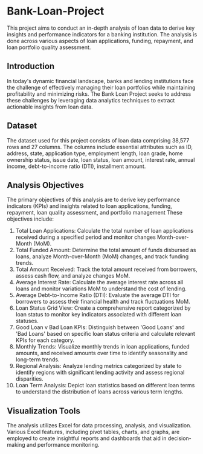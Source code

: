 # Bank-Loan-Project
This project aims to conduct an in-depth analysis of loan data to derive key insights and performance indicators for a banking institution. The analysis is done across various aspects of loan applications, funding, repayment, and loan portfolio quality assessment.

## Introduction
In today's dynamic financial landscape, banks and lending institutions face the challenge of effectively managing their loan portfolios while maintaining profitability and minimizing risks. The Bank Loan Project seeks to address these challenges by leveraging data analytics techniques to extract actionable insights from loan data.

## Dataset
The dataset used for this project consists of loan data comprising 38,577 rows and 27 columns. The columns include essential attributes such as ID, address, state, application type, employment length, loan grade, home ownership status, issue date, loan status, loan amount, interest rate, annual income, debt-to-income ratio (DTI), installment amount.

## Analysis Objectives
The primary objectives of this analysis are to derive key performance indicators (KPIs) and insights related to loan applications, funding, repayment, loan quality assessment, and portfolio management
These objectives include:
1.	Total Loan Applications: Calculate the total number of loan applications received during a specified period and monitor changes Month-over-Month (MoM).
2.	Total Funded Amount: Determine the total amount of funds disbursed as loans, analyze Month-over-Month (MoM) changes, and track funding trends.
3.	Total Amount Received: Track the total amount received from borrowers, assess cash flow, and analyze changes MoM.
4.	Average Interest Rate: Calculate the average interest rate across all loans and monitor variations MoM to understand the cost of lending.
5.	Average Debt-to-Income Ratio (DTI): Evaluate the average DTI for borrowers to assess their financial health and track fluctuations MoM.
6.	Loan Status Grid View: Create a comprehensive report categorized by loan status to monitor key indicators associated with different loan statuses.
7.	Good Loan v Bad Loan KPIs: Distinguish between 'Good Loans' and 'Bad Loans' based on specific loan status criteria and calculate relevant KPIs for each category.
8.	Monthly Trends: Visualize monthly trends in loan applications, funded amounts, and received amounts over time to identify seasonality and long-term trends.
9.	Regional Analysis: Analyze lending metrics categorized by state to identify regions with significant lending activity and assess regional disparities.
10.	Loan Term Analysis: Depict loan statistics based on different loan terms to understand the distribution of loans across various term lengths.

## Visualization Tools
The analysis utilizes Excel for data processing, analysis, and visualization. Various Excel features, including pivot tables, charts, and graphs, are employed to create insightful reports and dashboards that aid in decision-making and performance monitoring.

